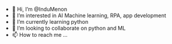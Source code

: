 - 👋 Hi, I’m @InduMenon
- 👀 I’m interested in AI Machine learning, RPA, app development
- 🌱 I’m currently learning python
- 💞️ I’m looking to collaborate on python and ML 
- 📫 How to reach me ...

<!---
InduMenon/InduMenon is a ✨ special ✨ repository because its `README.md` (this file) appears on your GitHub profile.
You can click the Preview link to take a look at your changes.
--->
